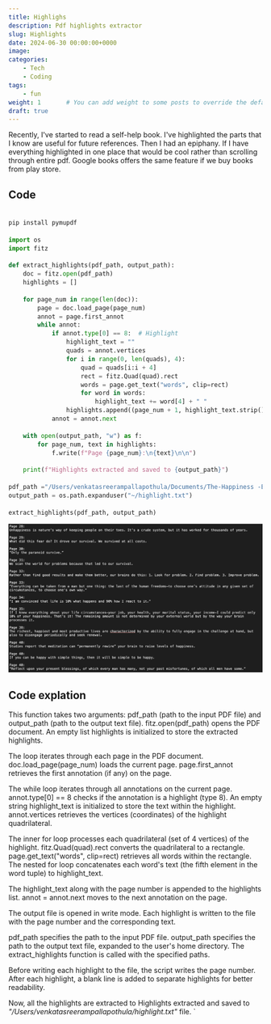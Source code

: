 ```yaml
---
title: Highlighs
description: Pdf highlights extractor
slug: Highlights 
date: 2024-06-30 00:00:00+0000
image:
categories:
    - Tech
    - Coding
tags:
    - fun
weight: 1       # You can add weight to some posts to override the default sorting (date descending)
draft: true
---
```


Recently, I've started to read a self-help book. I've highlighted the parts that
I know are useful for future references. Then I had an epiphany. If I have
everything highlighted in one place that would be cool rather than scrolling
through entire pdf. Google books offers the same feature if we buy books from
play store.

## Code

```python

pip install pymupdf

import os
import fitz

def extract_highlights(pdf_path, output_path):
    doc = fitz.open(pdf_path)
    highlights = []

    for page_num in range(len(doc)):
        page = doc.load_page(page_num)
        annot = page.first_annot
        while annot:
            if annot.type[0] == 8:  # Highlight
                highlight_text = ""
                quads = annot.vertices
                for i in range(0, len(quads), 4):
                    quad = quads[i:i + 4]
                    rect = fitz.Quad(quad).rect
                    words = page.get_text("words", clip=rect)
                    for word in words:
                        highlight_text += word[4] + " "
                highlights.append((page_num + 1, highlight_text.strip()))
            annot = annot.next

    with open(output_path, "w") as f:
        for page_num, text in highlights:
            f.write(f"Page {page_num}:\n{text}\n\n")

    print(f"Highlights extracted and saved to {output_path}")

pdf_path ="/Users/venkatasreerampallapothula/Documents/The-Happiness -Equation.pdf"
output_path = os.path.expanduser("~/highlight.txt")

extract_highlights(pdf_path, output_path)
```

![Highlights](highlights.png "Highlights of the book") 

## Code explation

This function takes two arguments: pdf_path (path to the input PDF file) and output_path (path to the output text file).
fitz.open(pdf_path) opens the PDF document.
An empty list highlights is initialized to store the extracted highlights.

The loop iterates through each page in the PDF document.
doc.load_page(page_num) loads the current page.
page.first_annot retrieves the first annotation (if any) on the page.

The while loop iterates through all annotations on the current page.
annot.type[0] == 8 checks if the annotation is a highlight (type 8).
An empty string highlight_text is initialized to store the text within the highlight.
annot.vertices retrieves the vertices (coordinates) of the highlight quadrilateral.

The inner for loop processes each quadrilateral (set of 4 vertices) of the highlight.
fitz.Quad(quad).rect converts the quadrilateral to a rectangle.
page.get_text("words", clip=rect) retrieves all words within the rectangle.
The nested for loop concatenates each word's text (the fifth element in the word tuple) to highlight_text.

The highlight_text along with the page number is appended to the highlights list.
annot = annot.next moves to the next annotation on the page.

The output file is opened in write mode.
Each highlight is written to the file with the page number and the corresponding text.

pdf_path specifies the path to the input PDF file.
output_path specifies the path to the output text file, expanded to the user's home directory.
The extract_highlights function is called with the specified paths.


Before writing each highlight to the file, the script writes the page number.
After each highlight, a blank line is added to separate highlights for better
readability.

Now, all the highlights are extracted to Highlights extracted and saved to
_"/Users/venkatasreerampallapothula/highlight.txt"_ file.
`
